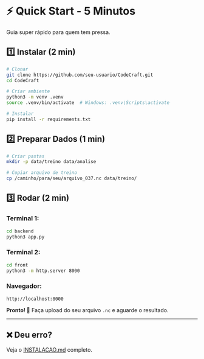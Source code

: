 # ⚡ Quick Start - 5 Minutos

Guia super rápido para quem tem pressa.

## 1️⃣ Instalar (2 min)

```bash
# Clonar
git clone https://github.com/seu-usuario/CodeCraft.git
cd CodeCraft

# Criar ambiente
python3 -m venv .venv
source .venv/bin/activate  # Windows: .venv\Scripts\activate

# Instalar
pip install -r requirements.txt
```

## 2️⃣ Preparar Dados (1 min)

```bash
# Criar pastas
mkdir -p data/treino data/analise

# Copiar arquivo de treino
cp /caminho/para/seu/arquivo_037.nc data/treino/
```

## 3️⃣ Rodar (2 min)

### Terminal 1:
```bash
cd backend
python3 app.py
```

### Terminal 2:
```bash
cd front
python3 -m http.server 8000
```

### Navegador:
```
http://localhost:8000
```

**Pronto! 🎉** Faça upload do seu arquivo `.nc` e aguarde o resultado.

---

## ❌ Deu erro?

Veja o [INSTALACAO.md](INSTALACAO.md) completo.
